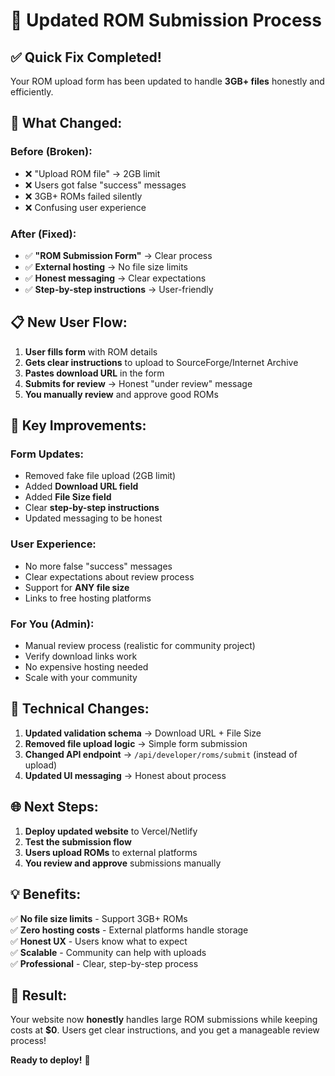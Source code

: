 # 🚀 Updated ROM Submission Process

## ✅ **Quick Fix Completed!**

Your ROM upload form has been updated to handle **3GB+ files** honestly and efficiently.

## 🔄 **What Changed:**

### **Before (Broken):**
- ❌ "Upload ROM file" → 2GB limit
- ❌ Users got false "success" messages
- ❌ 3GB+ ROMs failed silently
- ❌ Confusing user experience

### **After (Fixed):**
- ✅ **"ROM Submission Form"** → Clear process
- ✅ **External hosting** → No file size limits
- ✅ **Honest messaging** → Clear expectations
- ✅ **Step-by-step instructions** → User-friendly

## 📋 **New User Flow:**

1. **User fills form** with ROM details
2. **Gets clear instructions** to upload to SourceForge/Internet Archive
3. **Pastes download URL** in the form
4. **Submits for review** → Honest "under review" message
5. **You manually review** and approve good ROMs

## 🎯 **Key Improvements:**

### **Form Updates:**
- Removed fake file upload (2GB limit)
- Added **Download URL field**
- Added **File Size field** 
- Clear **step-by-step instructions**
- Updated messaging to be honest

### **User Experience:**
- No more false "success" messages
- Clear expectations about review process
- Support for **ANY file size**
- Links to free hosting platforms

### **For You (Admin):**
- Manual review process (realistic for community project)
- Verify download links work
- No expensive hosting needed
- Scale with your community

## 🔧 **Technical Changes:**

1. **Updated validation schema** → Download URL + File Size
2. **Removed file upload logic** → Simple form submission
3. **Changed API endpoint** → `/api/developer/roms/submit` (instead of upload)
4. **Updated UI messaging** → Honest about process

## 🌐 **Next Steps:**

1. **Deploy updated website** to Vercel/Netlify
2. **Test the submission flow** 
3. **Users upload ROMs** to external platforms
4. **You review and approve** submissions manually

## 💡 **Benefits:**

✅ **No file size limits** - Support 3GB+ ROMs  
✅ **Zero hosting costs** - External platforms handle storage  
✅ **Honest UX** - Users know what to expect  
✅ **Scalable** - Community can help with uploads  
✅ **Professional** - Clear, step-by-step process  

## 🎉 **Result:**

Your website now **honestly** handles large ROM submissions while keeping costs at **$0**. Users get clear instructions, and you get a manageable review process!

**Ready to deploy!** 🚀
